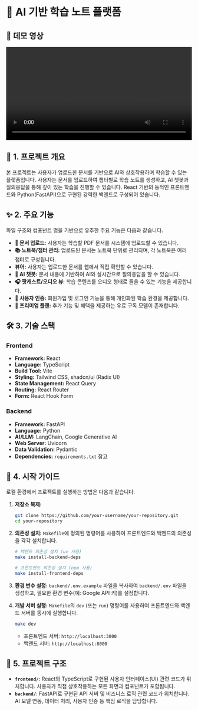 # 🤖 AI 기반 학습 노트 플랫폼

## 🚀 데모 영상

<video src="demo/demo.mp4" width="100%" controls></video>

## 📝 1. 프로젝트 개요

본 프로젝트는 사용자가 업로드한 문서를 기반으로 AI와 상호작용하며 학습할 수 있는 플랫폼입니다. 사용자는 문서를 업로드하여 챕터별로 학습 노트를 생성하고, AI 챗봇과 질의응답을 통해 깊이 있는 학습을 진행할 수 있습니다. React 기반의 동적인 프론트엔드와 Python(FastAPI)으로 구현된 강력한 백엔드로 구성되어 있습니다.

## ✨ 2. 주요 기능

파일 구조와 컴포넌트 명을 기반으로 유추한 주요 기능은 다음과 같습니다.

*   **📄 문서 업로드:** 사용자는 학습할 PDF 문서를 시스템에 업로드할 수 있습니다.
*   **📚 노트북/챕터 관리:** 업로드된 문서는 노트북 단위로 관리되며, 각 노트북은 여러 챕터로 구성됩니다.
*   **뷰어:** 사용자는 업로드한 문서를 웹에서 직접 확인할 수 있습니다.
*   **🤖 AI 챗봇:** 문서 내용에 기반하여 AI와 실시간으로 질의응답을 할 수 있습니다.
*   **🎧 팟캐스트/오디오 뷰:** 학습 콘텐츠를 오디오 형태로 들을 수 있는 기능을 제공합니다.
*   **👤 사용자 인증:** 회원가입 및 로그인 기능을 통해 개인화된 학습 환경을 제공합니다.
*   **💎 프리미엄 플랜:** 추가 기능 및 혜택을 제공하는 유료 구독 모델이 존재합니다.

## 🛠️ 3. 기술 스택

### Frontend

*   **Framework:** React
*   **Language:** TypeScript
*   **Build Tool:** Vite
*   **Styling:** Tailwind CSS, shadcn/ui (Radix UI)
*   **State Management:** React Query
*   **Routing:** React Router
*   **Form:** React Hook Form

### Backend

*   **Framework:** FastAPI
*   **Language:** Python
*   **AI/LLM:** LangChain, Google Generative AI
*   **Web Server:** Uvicorn
*   **Data Validation:** Pydantic
*   **Dependencies:** `requirements.txt` 참고

## 🚀 4. 시작 가이드

로컬 환경에서 프로젝트를 실행하는 방법은 다음과 같습니다.

1.  **저장소 복제:**
    ```bash
    git clone https://github.com/your-username/your-repository.git
    cd your-repository
    ```

2.  **의존성 설치:**
    `Makefile`에 정의된 명령어를 사용하여 프론트엔드와 백엔드의 의존성을 각각 설치합니다.

    ```bash
    # 백엔드 의존성 설치 (uv 사용)
    make install-backend-deps

    # 프론트엔드 의존성 설치 (npm 사용)
    make install-frontend-deps
    ```

3.  **환경 변수 설정:**
    `backend/.env.example` 파일을 복사하여 `backend/.env` 파일을 생성하고, 필요한 환경 변수(예: Google API 키)를 설정합니다.

4.  **개발 서버 실행:**
    `Makefile`의 `dev` (또는 `run`) 명령어를 사용하여 프론트엔드와 백엔드 서버를 동시에 실행합니다.

    ```bash
    make dev
    ```

    *   프론트엔드 서버: `http://localhost:3000`
    *   백엔드 서버: `http://localhost:8000`

## 📂 5. 프로젝트 구조

*   **`frontend/`**: React와 TypeScript로 구현된 사용자 인터페이스(UI) 관련 코드가 위치합니다. 사용자가 직접 상호작용하는 모든 화면과 컴포넌트가 포함됩니다.
*   **`backend/`**: FastAPI로 구현된 API 서버 및 비즈니스 로직 관련 코드가 위치합니다. AI 모델 연동, 데이터 처리, 사용자 인증 등 핵심 로직을 담당합니다.